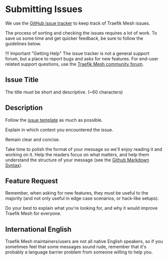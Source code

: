 # Submitting Issues

We use the [GitHub issue tracker](https://github.com/traefik/mesh/issues) to keep track of Traefik Mesh issues. 

The process of sorting and checking the issues requires a lot of work. To save us some time and get quicker feedback, 
be sure to follow the guidelines below.

!!! Important "Getting Help"
    The issue tracker is not a general support forum, but a place to report bugs and asks for new features.
    For end-user related support questions, use the [Traefik Mesh community forum](https://community.containo.us/c/maesh).

## Issue Title

The title must be short and descriptive. (~60 characters)

## Description

Follow the [issue template](https://github.com/traefik/mesh/blob/master/.github/ISSUE_TEMPLATE/) as much as possible.

Explain in which context you encountered the issue.

Remain clear and concise.

Take time to polish the format of your message so we'll enjoy reading it and working on it. Help the readers focus on 
what matters, and help them understand the structure of your message (see the [Github Markdown Syntax](https://help.github.com/articles/github-flavored-markdown)).

## Feature Request

Remember, when asking for new features, they must be useful to the majority (and not only useful in edge case scenarios, or hack-like setups).

Do your best to explain what you're looking for, and why it would improve Traefik Mesh for everyone. 

## International English

Traefik Mesh maintainers/users are not all native English speakers, so if you sometimes feel that some messages sound rude, 
remember that it's probably a language barrier problem from someone willing to help you.
